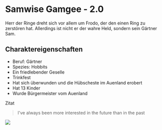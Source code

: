 ﻿# Samwise Gamgee - 2.0

Herr der Ringe dreht sich vor allem um Frodo, der den einen Ring zu zerstören hat. Allerdings ist nicht er der wahre Held, sondern sein Gärtner Sam.

## Charaktereigenschaften

* Beruf: Gärtner
* Spezies: Hobbits
* Ein friedlebender Geselle
* Trinkfest
* Hat sich überwunden und die Hübscheste im Auenland erobert
* Hat 13 Kinder
* Wurde Bürgermeister vom Auenland

Zitat
> I've always been more interested
> in the future than in the past


<img src="https://upload.wikimedia.org/wikipedia/commons/thumb/a/a8/Tour_Eiffel_Wikimedia_Commons.jpg/161px-Tour_Eiffel_Wikimedia_Commons.jpg"/>





